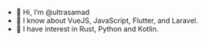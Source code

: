 - 👋 Hi, I’m @ultrasamad
- 👀 I know about VueJS, JavaScript, Flutter, and Laravel.
- 🌱 I have interest in Rust, Python and Kotlin.


<!---
ultrasamad/ultrasamad is a ✨ special ✨ repository because its `README.md` (this file) appears on your GitHub profile.
You can click the Preview link to take a look at your changes.
--->
